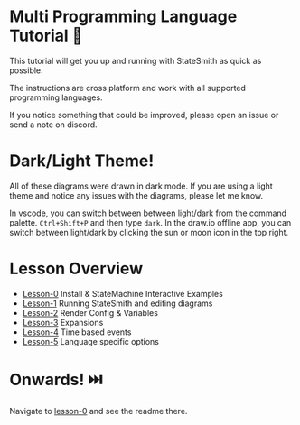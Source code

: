 # Multi Programming Language Tutorial 🚀
This tutorial will get you up and running with StateSmith as quick as possible.

The instructions are cross platform and work with all supported programming languages.

If you notice something that could be improved, please open an issue or send a note on discord.

# Dark/Light Theme!
All of these diagrams were drawn in dark mode. If you are using a light theme and notice any issues with the diagrams, please let me know.

In vscode, you can switch between between light/dark from the command palette. `Ctrl+Shift+P` and then type `dark`. In the draw.io offline app, you can switch between light/dark by clicking the sun or moon icon in the top right.


# Lesson Overview
* [Lesson-0](https://github.com/StateSmith/tutorial-2/tree/main/lesson-0) Install & StateMachine Interactive Examples
* [Lesson-1](https://github.com/StateSmith/tutorial-2/tree/main/lesson-1) Running StateSmith and editing diagrams
* [Lesson-2](https://github.com/StateSmith/tutorial-2/tree/main/lesson-2) Render Config & Variables
* [Lesson-3](https://github.com/StateSmith/tutorial-2/tree/main/lesson-3) Expansions
* [Lesson-4](https://github.com/StateSmith/tutorial-2/tree/main/lesson-4) Time based events
* [Lesson-5](https://github.com/StateSmith/tutorial-2/tree/main/lesson-5) Language specific options

# Onwards! ⏭️
Navigate to [lesson-0](./lesson-0/README.md) and see the readme there.
